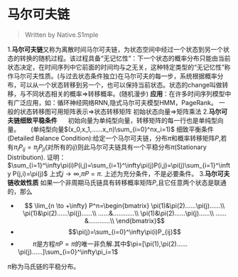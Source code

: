 
<h1>
    马尔可夫链
</h1>

>Written by Native.S1mple

1.**马尔可夫链**又称为离散时间马尔可夫链，为状态空间中经过一个状态到另一个状态的转换的随机过程。该过程具备“无记忆性”：下一个状态的概率分布只能由当前状态决定，在时间序列中它前面的时间均与之无关，这种特定类型的“无记忆性”称作马尔可夫性质。(与过去状态条件独立)在马尔可夫的每一步，系统根据概率分布，可以从一个状态转移到另一个，也可以保持当前状态。状态的change叫做转移，与不同状态相关的概率$\Rightarrow$转移概率。(随机漫步)
**应用**：在许多时间序列模型中有广泛应用，如：循环神经网络RNN,隐式马尔可夫模型HMM，PageRank。
一般的状态转移图可用矩阵表示$\Rightarrow$状态转移矩阵
初始状态向量$\Rightarrow$矩阵乘法
2.**马尔可夫链细致平稳条件**
$\quad$ 初始向量为单纯型向量，转移矩阵的每一行也是单纯型向量。
$\quad$ (单纯型向量$(x_0,x_1,……x_n)\sum_{i=0}^nx_i=1)$
细致平衡条件(Detailed Balance Condition):给定一个马尔可夫链，分布$\pi$和概率转移矩阵$P$,若有$\pi_iP_{ij}=\pi_jP_{ji}$(对所有的$ij$)则此马尔可夫链具有一个平稳分布$\pi$(Stationary Distribution).
证明：$\sum_{i=1}^\infty\pi(i)P(i,j)=\sum_{i=1}^\infty\pi(j)P(i,j)=\pi(j)\sum_{i=1}^\infty P(j,i)=\pi(j)$
上式$j \to \infty$,$\pi P=\pi$.
上述为充分条件，不是必要条件。
3.**马尔可夫链收敛性质**
如果一个非周期马氏链具有转移概率矩阵$P$,且它任意两个状态是联通的，那么
- $$ \lim_{n \to +\infty} P^n=\begin{bmatrix} 
    \pi(1)&\pi(2)……\pi(j)……\\
    \pi(1)&\pi(2)……\pi(j)……\\
    ……&…………\\
    \pi(1)&\pi(2)……\pi(j)……\\
    ……&…………\\
    \end{bmatrix}$$
- $$\pi(j)=\sum_{i=0}^\infty\pi(i)P_{ij}$$
- $\quad\quad\pi$是方程$\pi P=\pi$的唯一非负解.其中$\pi=[\pi(1),\pi(2)……\pi(j)……]\sum_{i=0}^\infty\pi_i=1$

$\pi$称为马氏链的平稳分布。